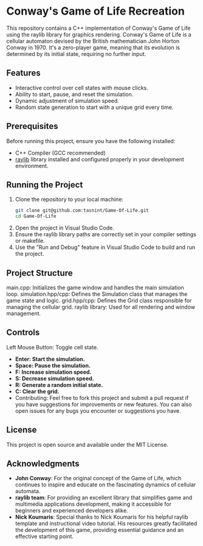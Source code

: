 # Conway's Game of Life Recreation

This repository contains a C++ implementation of Conway's Game of Life using the raylib library for graphics rendering. 
Conway's Game of Life is a cellular automaton devised by the British mathematician John Horton Conway in 
1970. It's a zero-player game, meaning that its evolution is determined by its initial state, requiring no further input.

## Features

- Interactive control over cell states with mouse clicks.
- Ability to start, pause, and reset the simulation.
- Dynamic adjustment of simulation speed.
- Random state generation to start with a unique grid every time.

## Prerequisites

Before running this project, ensure you have the following installed:
- C++ Compiler (GCC recommended)
- [raylib](https://www.raylib.com/) library installed and configured properly in your development environment.

## Running the Project

1. Clone the repository to your local machine:
   ```bash
   git clone git@github.com:tasnint/Game-Of-Life.git
   cd Game-Of-Life
2.  Open the project in Visual Studio Code.
3.  Ensure the raylib library paths are correctly set in your compiler settings or makefile.
4.  Use the "Run and Debug" feature in Visual Studio Code to build and run the project.


## Project Structure

main.cpp: Initializes the game window and handles the main simulation loop.
simulation.hpp/cpp: Defines the Simulation class that manages the game state and logic.
grid.hpp/cpp: Defines the Grid class responsible for managing the cellular grid.
raylib library: Used for all rendering and window management.

## Controls

Left Mouse Button: Toggle cell state.
- **Enter: Start the simulation.**
- **Space: Pause the simulation.**
- **F: Increase simulation speed.**
- **S: Decrease simulation speed.**
- **R: Generate a random initial state.**
- **C: Clear the grid.**
- Contributing: Feel free to fork this project and submit a pull request if you have suggestions for improvements or new features.
  You can also open issues for any bugs you encounter or suggestions you have.

## License

This project is open source and available under the MIT License.

## Acknowledgments

- **John Conway**: For the original concept of the Game of Life, which continues to inspire and educate on the fascinating dynamics of cellular automata.
- **raylib team**: For providing an excellent library that simplifies game and multimedia applications development, making it accessible for beginners and experienced developers alike.
- **Nick Koumaris**: Special thanks to Nick Koumaris for his helpful raylib template and instructional video tutorial. His resources greatly facilitated the development of this game, providing essential guidance and an effective starting point.



